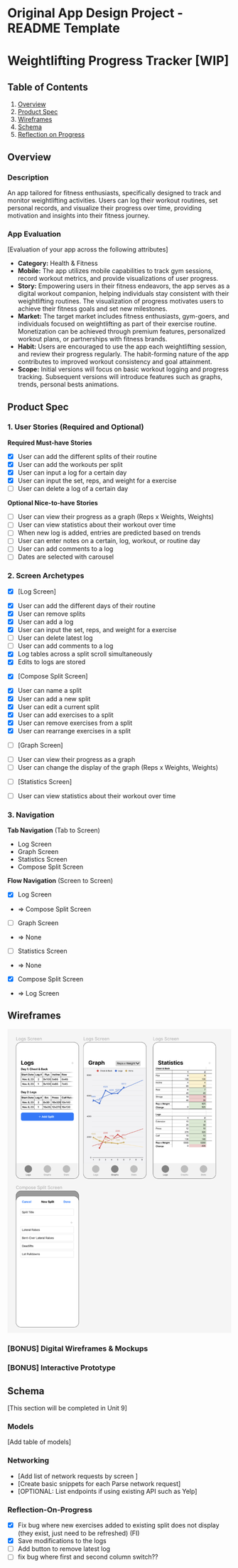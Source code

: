 Original App Design Project - README Template
===

# Weightlifting Progress Tracker [WIP]

## Table of Contents

1. [Overview](#Overview)
2. [Product Spec](#Product-Spec)
3. [Wireframes](#Wireframes)
4. [Schema](#Schema)
5. [Reflection on Progress](#Reflection-on-Progress)

## Overview

### Description

An app tailored for fitness enthusiasts, specifically designed to track and monitor weightlifting activities. Users can log their workout routines, set personal records, and visualize their progress over time, providing motivation and insights into their fitness journey.

### App Evaluation

[Evaluation of your app across the following attributes]
- **Category:** Health & Fitness
- **Mobile:** The app utilizes mobile capabilities to track gym sessions, record workout metrics, and provide visualizations of user progress. 
- **Story:** Empowering users in their fitness endeavors, the app serves as a digital workout companion, helping individuals stay consistent with their weightlifting routines. The visualization of progress motivates users to achieve their fitness goals and set new milestones.
- **Market:** The target market includes fitness enthusiasts, gym-goers, and individuals focused on weightlifting as part of their exercise routine. Monetization can be achieved through premium features, personalized workout plans, or partnerships with fitness brands.
- **Habit:** Users are encouraged to use the app each weightlifting session, and review their progress regularly. The habit-forming nature of the app contributes to improved workout consistency and goal attainment.
- **Scope:** Initial versions will focus on basic workout logging and progress tracking. Subsequent versions will introduce features such as graphs, trends, personal bests animations.

## Product Spec

### 1. User Stories (Required and Optional)

**Required Must-have Stories**

* [x] User can add the different splits of their routine
* [x] User can add the workouts per split
* [x] User can input a log for a certain day
* [x] User can input the set, reps, and weight for a exercise
* [ ] User can delete a log of a certain day

**Optional Nice-to-have Stories**

* [ ] User can view their progress as a graph (Reps x Weights, Weights)
* [ ] User can view statistics about their workout over time
* [ ] When new log is added, entries are predicted based on trends
* [ ] User can enter notes on a certain, log, workout, or routine day
* [ ] User can add comments to a log 
* [ ] Dates are selected with carousel

### 2. Screen Archetypes

- [x] [Log Screen]
* [x] User can add the different days of their routine
* [x] User can remove splits
* [x] User can add a log
* [x] User can input the set, reps, and weight for a exercise
* [ ] User can delete latest log
* [ ] User can add comments to a log 
* [x] Log tables across a split scroll simultaneously
* [x] Edits to logs are stored

- [x] [Compose Split Screen]
* [x] User can name a split
* [x] User can add a new split
* [x] User can edit a current split
* [x] User can add exercises to a split
* [x] User can remove exercises from a split
* [x] User can rearrange exercises in a split

- [ ] [Graph Screen]
* [ ] User can view their progress as a graph
* [ ] User can change the display of the graph (Reps x Weights, Weights)

- [ ] [Statistics Screen]
* [ ] User can view statistics about their workout over time

### 3. Navigation

**Tab Navigation** (Tab to Screen)

* Log Screen
* Graph Screen
* Statistics Screen
* Compose Split Screen

**Flow Navigation** (Screen to Screen)

- [x] Log Screen
* => Compose Split Screen
- [ ] Graph Screen
* => None
- [ ] Statistics Screen
* => None
- [x] Compose Split Screen
* => Log Screen



## Wireframes
<img src="https://github.com/krrgit/CodePath-iOS101-Capstone/blob/main/wireframe.png" width=600>

### [BONUS] Digital Wireframes & Mockups

### [BONUS] Interactive Prototype

## Schema 

[This section will be completed in Unit 9]

### Models

[Add table of models]

### Networking

- [Add list of network requests by screen ]
- [Create basic snippets for each Parse network request]
- [OPTIONAL: List endpoints if using existing API such as Yelp]

### Reflection-On-Progress
* [x] Fix bug where new exercises added to existing split does not display (they exist, just need to be refreshed) (FI)
* [x] Save modifications to the logs
* [ ] Add button to remove latest log
* [ ] fix bug where first and second column switch??